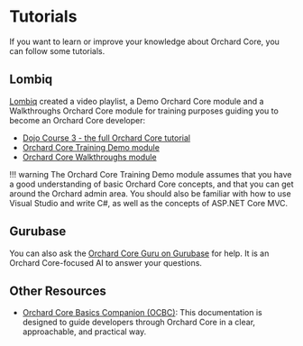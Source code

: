 # Tutorials

If you want to learn or improve your knowledge about Orchard Core, you can follow some tutorials.

## Lombiq

[Lombiq](https://lombiq.com) created a video playlist, a Demo Orchard Core module and a Walkthroughs Orchard Core module for training purposes guiding you to become an Orchard Core developer:

- [Dojo Course 3 - the full Orchard Core tutorial](https://orcharddojo.net/orchard-training/dojo-course-3-the-full-orchard-core-tutorial)
- [Orchard Core Training Demo module](https://github.com/Lombiq/Orchard-Training-Demo-Module)
- [Orchard Core Walkthroughs module](https://github.com/Lombiq/Orchard-Walkthroughs)

!!! warning
    The Orchard Core Training Demo module assumes that you have a good understanding of basic Orchard Core concepts, and that you can get around the Orchard admin area. You should also be familiar with how to use Visual Studio and write C#, as well as the concepts of ASP.NET Core MVC.

## Gurubase

You can also ask the [Orchard Core Guru on Gurubase](https://gurubase.io/g/orchard-core) for help. It is an Orchard Core-focused AI to answer your questions.

## Other Resources
- [Orchard Core Basics Companion (OCBC)](https://gcl.gitbook.io/orchard-core-basics-companion-ocbc): This documentation is designed to guide developers through Orchard Core in a clear, approachable, and practical way.
